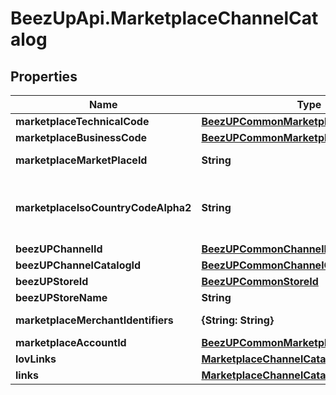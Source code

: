 # BeezUpApi.MarketplaceChannelCatalog

## Properties
Name | Type | Description | Notes
------------ | ------------- | ------------- | -------------
**marketplaceTechnicalCode** | [**BeezUPCommonMarketplaceTechnicalCode**](BeezUPCommonMarketplaceTechnicalCode.md) |  | 
**marketplaceBusinessCode** | [**BeezUPCommonMarketplaceBusinessCode**](BeezUPCommonMarketplaceBusinessCode.md) |  | 
**marketplaceMarketPlaceId** | **String** | The marketplace identifier in the marketplace | 
**marketplaceIsoCountryCodeAlpha2** | **String** | The marketplace country iso code alpha 2 (see http://en.wikipedia.org/wiki/ISO_3166-1_alpha-2#Decoding_table for more details) | 
**beezUPChannelId** | [**BeezUPCommonChannelId**](BeezUPCommonChannelId.md) |  | 
**beezUPChannelCatalogId** | [**BeezUPCommonChannelCatalogId**](BeezUPCommonChannelCatalogId.md) |  | 
**beezUPStoreId** | [**BeezUPCommonStoreId**](BeezUPCommonStoreId.md) |  | 
**beezUPStoreName** | **String** | The store name | 
**marketplaceMerchantIdentifiers** | **{String: String}** | The marketplace merchant identifier list | [optional] 
**marketplaceAccountId** | [**BeezUPCommonMarketplaceAccountId**](BeezUPCommonMarketplaceAccountId.md) |  | [optional] 
**lovLinks** | [**MarketplaceChannelCatalogLovLinks**](MarketplaceChannelCatalogLovLinks.md) |  | 
**links** | [**MarketplaceChannelCatalogLinks**](MarketplaceChannelCatalogLinks.md) |  | 


